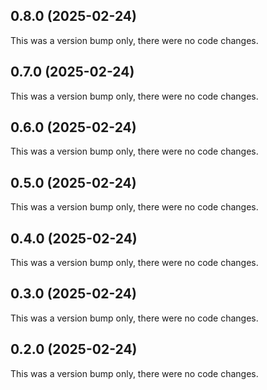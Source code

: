 ## 0.8.0 (2025-02-24)

This was a version bump only, there were no code changes.

## 0.7.0 (2025-02-24)

This was a version bump only, there were no code changes.

## 0.6.0 (2025-02-24)

This was a version bump only, there were no code changes.

## 0.5.0 (2025-02-24)

This was a version bump only, there were no code changes.

## 0.4.0 (2025-02-24)

This was a version bump only, there were no code changes.

## 0.3.0 (2025-02-24)

This was a version bump only, there were no code changes.

## 0.2.0 (2025-02-24)

This was a version bump only, there were no code changes.